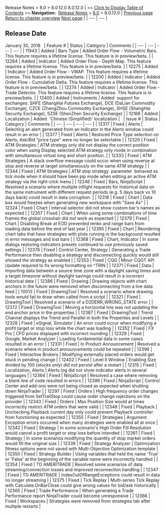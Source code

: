 ﻿
Release Notes \> 8\.0 \> 8\.0\.12\.0
8\.0\.12\.0
| \<\< [Click to Display Table of Contents](8_0_12_0.md) \>\> **Navigation:**     [Release Notes](release_notes-1.md) \> [8\.0](8_0-1.md) \> 8\.0\.12\.0 | [Previous page](8_0_13_1-1.md) [Return to chapter overview](8_0-1.md) [Next page](8_0_11_1-1.md) |
| --- | --- |
## Release Date
January 30, 2018
 
| Feature \# | Status | Category | Comments |
| --- | --- | --- | --- |
| 11943 | Added | Bars Type | Added Order Flow \- Volumetric Bars. This feature requires a lifetime license. This feature is in preview/beta. |
| 12264 | Added | Indicator | Added Order Flow \- Depth Map. This feature requires a lifetime license. This feature is in preview/beta. |
| 12275 | Added | Indicator | Added Order Flow \- VWAP. This feature requires a lifetime license. This feature is in preview/beta. |
| 12200 | Added | Indicator | Added Order Flow \- Cumulative Delta. This feature requires a lifetime license. This feature is in preview/beta. |
| 12274 | Added | Indicator | Added Order Flow \- Trade Detector. This feature requires a lifetime license. This feature is in preview/beta. |
| 12400 | Added | Instruments | Added  support for exchanges: SHFE (ShangHai Futures Exchange), DCE (DaLian Commodity Exchange), CZCE (ZhengZhou Commodity Exchange), SHSE (ShangHai Security Exchange), SZSE (ShenZhen Security Exchange) |
| 12168 | Added | Localization | Added  'Chinese (Simplified)' localization |
 
| Issue \# | Status | Category | Comments |
| --- | --- | --- | --- |
| 12317 | Fixed | Alerts | Selecting an alert generated from an indicator in the Alerts window could result in an error |
| 12377 | Fixed | Alerts | Restored Price Type selection on Alerts, Ask/Bid "price type" were no longer be selectable |
| 12320 | Fixed | ATM Strategies | ATM strategy only did not display the correct position color when using Display selected ATM strategy only mode in combination with simultaneous virtual long and short position. |
| 12333 | Fixed | ATM Strategies | A stack overflow message could occur when using reverse at stop and reverse at target simultaneously on the same ATM strategy |
| 12344 | Fixed | ATM Strategies | ATM stop strategy  parameter  behaved as tick mode when it should have been pip mode when editing an active ATM strategy via the right\-click menu |
| 12246 | Fixed | Bars, NinjaScript | Resolved a scenario where multiple inflight requests for historical data on the same instrument with different request periods (e.g. 5 days back vs 10 days back) could result in data corruption. |
| 12316 | Fixed | Chart | Data box would freezes when generating new workspace with "Save As" |
| 12324 | Fixed | Chart | Interval selector did not show custom bar's names as expected |
| 12357 | Fixed | Chart | When using some combinations of time frames the global crosshair did not work as expected |
| 12379 | Fixed | Chart | Disabling Break at EOD prevented renko and range bars from loading data before the end of last year |
| 12395 | Fixed | Chart | Reordering chart tabs that have strategies with plots running in the background resulted in error messages and lost bars |
| 12368 | Fixed | Chart, Indicator | In some dialogs restoring indicators presets continued to use previously saved settings |
| 12378 | Fixed | Control Center, Strategy | Generating a Trade Performance then disabling a strategy and disconnecting quickly would still showed the strategy as enabled |
| 12353 | Fixed | CQG | Minor CQGT API Update required to fix wrong formatting on ^TRIN |
| 12371 | Fixed | Data | Importing data between a source time zone with a daylight saving times and a target timezone without daylight savings could result in a incorrect historical data |
| 12386 | Fixed | Drawing | Drawing objects with chart anchors in the future were removed when disconnecting from a live data feed |
| 10013 | Fixed | DrawingTool | Resolved a scenario where drawing tools would fail to draw when called from a script |
| 12321 | Fixed | DrawingTool | Resolved a scenario of a D2DERR\_WRONG\_STATE error |
| 12372 | Fixed | DrawingTool | Moving a horizontal line was not updating the end anchor price in the properties |
| 12387 | Fixed | DrawingTool | Trend Channel displays the Trend and Parallel in both the Properties and Levels |
| 12328 | Fixed | eSignal, Simulator | An error could occur when modifying a profit target or stop loss while the chart was loading |
| 12352 | Fixed | FX Pro | CFD prices displayed with incorrect rounding |
| 12329 | Fixed | Google, Market Analyzer | Loading fundamental data in some cases resulted in an error |
| 12331 | Fixed | In Product Announcement | Resolved a scenario where in product announcements could be repeated |
| 12396 | Fixed | Interactive Brokers | Modifying externally placed orders would get stuck in pending change |
| 12402 | Fixed | Level II Window | Enabling Size divided by 100 (stocks only) did not persist after a restart |
| 12315 | Fixed | Localization, Alerts | Alerts log did not show indicator alerts in several languages |
| 12364 | Fixed | NinjaScript | Resolved a case where removing a blank line of code resulted in errors |
| 12399 | Fixed | NinjaScript | Control Center and add\-ons were not being closed as expected when shutting down NinjaTrader |
| 12297 | Fixed | Orders | High frequency order changes triggered from SetTrailStop could cause order change rejections on the provider |
| 12343 | Fixed | Orders | Max Position Size would at times incorrectly restrict ATM orders that were valid |
| 12348 | Fixed | Playback | Unchecking Playback current day only could prevent Playback controller from functioning as expected |
| 12355 | Fixed | Strategies | Argument Exception errors occurred when many strategies were enabled all at once |
| 12342 | Fixed | Strategy | In some scenario's High Order Fill Resolution would cancel a profit target or stop loss before intended |
| 12361 | Fixed | Strategy | In some scenarios modifying the quantity of stop market orders would fill the original size |
| 12339 | Fixed | Strategy Analyzer | Optimization fitness options were not saved with Multi\-Objective Optimization template |
| 12350 | Fixed | Strategy Builder | Using variables that held the name 'True' or 'False' at the beginning of the variable name were incorrectly handled |
| 12354 | Fixed | TD AMERITRADE | Resolved some scenarios of data streaming/connection losses and improved reconnection handling |
| 12347 | Fixed | TD AMERITRADE | IndexOutOfRangeExceptions could result in data no longer streaming |
| 12375 | Fixed | Tick Replay | Multi\-series Tick Replay with Calculate.OnBarClose could give wrong values for bid/ask historically |
| 12365 | Fixed | Trade Performance | When generating a Trade Performance report NinjaTrader could become unresponsive |
| 12366 | Fixed | Workspaces | Strategies were removed from strategies tab after multiple restarts |

